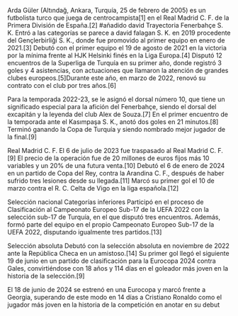 Arda Güler (Altındağ, Ankara, Turquía, 25 de febrero de 2005) es un futbolista turco que juega de centrocampista[1]​ en el Real Madrid C. F. de la Primera División de España.[2]​
#añadido david
Trayectoria
Fenerbahçe S. K.
Entró a las categorías se parece a david falagan S. K. en 2019 procedente del Gençlerbirliği S. K., donde fue promovido al primer equipo en enero de 2021.[3]​ Debutó con el primer equipo el 19 de agosto de 2021 en la victoria por la mínima frente al HJK Helsinki finés en la Liga Europa.[4]​ Disputó 12 encuentros de la Superliga de Turquía en su primer año, donde registró 3 goles y 4 asistencias, con actuaciones que llamaron la atención de grandes clubes europeos.[5]​ Durante este año, en marzo de 2022, renovó su contrato con el club por tres años.[6]​

Para la temporada 2022-23, se le asignó el dorsal número 10, que tiene un significado especial para la afición del Fenerbahçe, siendo el dorsal del excapitán y la leyenda del club Alex de Souza.[7]​ En el primer encuentro de la temporada ante el Kasımpaşa S. K., anotó dos goles en 21 minutos.[8]​ Terminó ganando la Copa de Turquía y siendo nombrado mejor jugador de la final.[9]​

Real Madrid C. F.
El 6 de julio de 2023 fue traspasado al Real Madrid C. F.[9]​ El precio de la operación fue de 20 millones de euros fijos más 10 variables y un 20% de una futura venta.[10]​ Debutó el 6 de enero de 2024 en un partido de Copa del Rey, contra la Arandina C. F., después de haber sufrido tres lesiones desde su llegada.[11]​ Marcó su primer gol el 10 de marzo contra el R. C. Celta de Vigo en la liga española.[12]​

Selección nacional
Categorías inferiores
Participó en el proceso de Clasificación al Campeonato Europeo Sub-17 de la UEFA 2022 con la selección sub-17 de Turquía, en el que disputó tres encuentros. Además, formó parte del equipo en el propio Campeonato Europeo Sub-17 de la UEFA 2022, disputando igualmente tres partidos.[13]​

Selección absoluta
Debutó con la selección absoluta en noviembre de 2022 ante la República Checa en un amistoso.[14]​ Su primer gol llegó el siguiente 19 de junio en un partido de clasificación para la Eurocopa 2024 contra Gales, convirtiéndose con 18 años y 114 días en el goleador más joven en la historia de la selección.[9]​

El 18 de junio de 2024 se estrenó en una Eurocopa y marcó frente a Georgia, superando de este modo en 14 días a Cristiano Ronaldo como el jugador más joven en la historia de la competición en anotar en su debut
